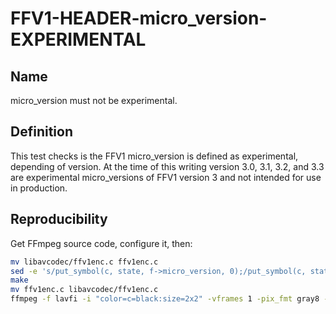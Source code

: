 # FFV1-HEADER-micro_version-EXPERIMENTAL

## Name

micro_version must not be experimental.

## Definition

This test checks is the FFV1 micro_version is defined as experimental, depending of version. At the time of this writing version 3.0, 3.1, 3.2, and 3.3 are experimental micro_versions of FFV1 version 3 and not intended for use in production.

## Reproducibility

Get FFmpeg source code, configure it, then:
 
```sh
mv libavcodec/ffv1enc.c ffv1enc.c
sed -e 's/put_symbol(c, state, f->micro_version, 0);/put_symbol(c, state, 0, 0);/g' ffv1enc.c > libavcodec/ffv1enc.c
make
mv ffv1enc.c libavcodec/ffv1enc.c
ffmpeg -f lavfi -i "color=c=black:size=2x2" -vframes 1 -pix_fmt gray8 -write_crc32 0 -c:v ffv1 -level 3 -slices 1 FFV1-HEADER-micro_version_MS_v3.mkv
```
